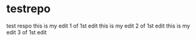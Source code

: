 # testrepo
test respo
this is my edit 1 of 1st edit
this is my edit 2 of 1st edit
this is my edit 3 of 1st edit
